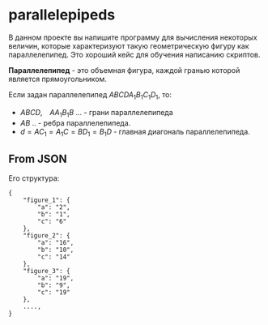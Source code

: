 # parallelepipeds

В данном проекте вы напишите программу для вычисления некоторых величин, которые характеризуют такую геометрическую фигуру как параллелепипед. Это хороший кейс для обучения написанию скриптов.

**Параллелепипед** - это объемная фигура, каждой гранью которой является прямоугольником.

Если задан параллелепипед $ABCDA_1B_1C_1D_1$, то:

* $ABCD$, $\;\;\;AA_1B_1B$ ... - грани параллелепипеда
* $AB$ .. - ребра параллелепипеда.
* $d = AC_1 = A_1C = BD_1 = B_1D$ - главная диагональ параллелепипеда.

## From JSON

Его структура:


```
{
    "figure_1": {
        "a": "2",
        "b": "1",
        "c": "6"
    },
    "figure_2": {
        "a": "16",
        "b": "10",
        "c": "14"
    },
    "figure_3": {
        "a": "19",
        "b": "9",
        "c": "19"
    },
    ....,
}
```

